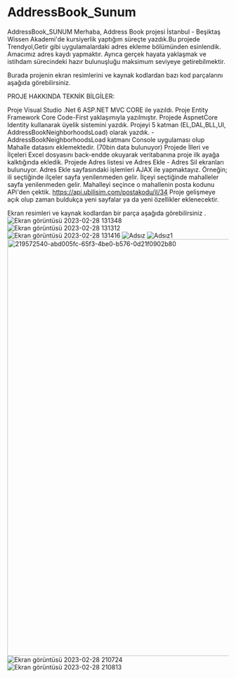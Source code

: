 # AddressBook_Sunum
AddressBook_SUNUM
Merhaba, Address Book projesi İstanbul - Beşiktaş Wissen Akademi'de kursiyerlik yaptığım süreçte yazdık.Bu projede Trendyol,Getir gibi uygulamalardaki adres ekleme bölümünden esinlendik. Amacımız adres kaydı yapmaktır. Ayrıca gerçek hayata yaklaşmak ve istihdam sürecindeki hazır bulunuşluğu maksimum seviyeye getirebilmektir.

Burada projenin ekran resimlerini ve kaynak kodlardan bazı kod parçalarını aşağıda görebilirsiniz.

PROJE HAKKINDA TEKNİK BİLGİLER:

Proje Visual Studio .Net 6 ASP.NET MVC CORE ile yazıldı.
Proje Entity Framework Core Code-First yaklaşımıyla yazılmıştır.
Projede AspnetCore Identity kullanarak üyelik sistemini yazdık.
Projeyi 5 katman (EL,DAL,BLL,UI, AddressBookNeighborhoodsLoad) olarak yazdık. -AddressBookNeighborhoodsLoad katmanı Console uygulaması olup Mahalle datasını eklemektedir. (70bin data bulunuyor)
Projede İlleri ve İlçeleri Excel dosyasını back-endde okuyarak veritabanına proje ilk ayağa kalktığında ekledik.
Projede Adres listesi ve Adres Ekle - Adres Sil ekranları bulunuyor.
Adres Ekle sayfasındaki işlemleri AJAX ile yapmaktayız. Örneğin; ili seçtiğinde ilçeler sayfa yenilenmeden gelir. İlçeyi seçtiğinde mahalleler sayfa yenilenmeden gelir.
Mahalleyi seçince o mahallenin posta kodunu APi'den çektik. https://api.ubilisim.com/postakodu/il/34
Proje gelişmeye açık olup zaman buldukça yeni sayfalar ya da yeni özellikler eklenecektir.

Ekran resimleri ve kaynak kodlardan bir parça aşağıda görebilirsiniz .
![Ekran görüntüsü 2023-02-28 131348](https://user-images.githubusercontent.com/118689173/221942361-db685f4c-0c0d-4fd0-ac74-4ab84d86c9b1.png)
![Ekran görüntüsü 2023-02-28 131312](https://user-images.githubusercontent.com/118689173/221942380-9f762144-14b6-450e-a51a-d16c677e92c8.png)
![Ekran görüntüsü 2023-02-28 131416](https://user-images.githubusercontent.com/118689173/221942421-75c5998c-470e-4c18-a850-b66a66e60584.png)
![Adsız](https://user-images.githubusercontent.com/118689173/221942481-509d828f-4096-4132-9063-4123155672b0.png)
![Adsız1](https://user-images.githubusercontent.com/118689173/221942505-037e7f11-864b-469b-ae2e-34f1724bd211.png)
<img width="949" alt="219572540-abd005fc-65f3-4be0-b576-0d21f0902b80" src="https://user-images.githubusercontent.com/118689173/221942569-bbd7d067-4268-4a29-9b5e-712395d29c55.png">
![Ekran görüntüsü 2023-02-28 210724](https://user-images.githubusercontent.com/118689173/221942594-06ac4dd9-55a4-40ee-aa47-f0b05f2f8ff3.png)
![Ekran görüntüsü 2023-02-28 210813](https://user-images.githubusercontent.com/118689173/221942602-25b397f4-78e0-4dc9-a2db-a8f2d8dfce47.png)
